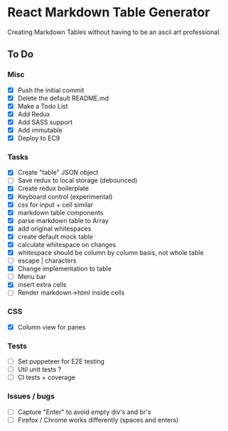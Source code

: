 # React Markdown Table Generator

Creating Markdown Tables without having to be an ascii art professional.

## To Do

### Misc

- [x] Push the initial commit
- [x] Delete the default README.md
- [x] Make a Todo List
- [x] Add Redux
- [x] Add SASS support
- [x] Add immutable
- [x] Deploy to EC9

### Tasks
- [x] Create "table" JSON object
- [ ] Save redux to local storage (debounced)
- [x] Create redux boilerplate
- [x] Keyboard control (experimental)
- [x] css for input + cell similar
- [x] markdown table components
- [x] parse markdown table to Array
- [x] add original whitespaces
- [x] create default mock table
- [x] calculate whitespace on changes
- [x] whitespace should be column by column basis, not whole table
- [ ] escape | characters
- [x] Change implementation to table
- [ ] Menu bar
- [x] insert extra cells
- [ ] Render markdown->html inside cells

### CSS
- [x] Column view for panes

### Tests
- [ ] Set puppeteer for E2E testing
- [ ] Util unit tests ?
- [ ] CI tests + coverage

### Issues / bugs
- [ ] Capture "Enter" to avoid empty div's and br's
- [ ] Firefox / Chrome works differently (spaces and enters)